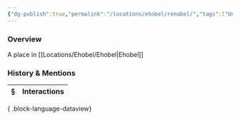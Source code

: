 ```yaml
---
{"dg-publish":true,"permalink":"/locations/ehobel/renabel/","tags":["Undiscovered"],"updated":"2025-07-31T14:30:04.902+01:00"}
---
```


### Overview
A place in [[Locations/Ehobel/Ehobel\|Ehobel]]

### History & Mentions
| § | Interactions |
| - | ------------ |

{ .block-language-dataview}